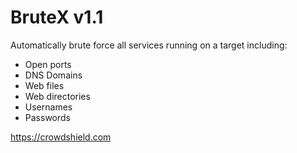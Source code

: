 # BruteX v1.1
Automatically brute force all services running on a target including:

- Open ports
- DNS Domains
- Web files
- Web directories
- Usernames
- Passwords

https://crowdshield.com
